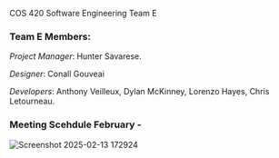 COS 420 Software Engineering Team E

### Team E Members: 

_Project Manager_: Hunter Savarese.

_Designer_: Conall Gouveai

_Developers_: Anthony Veilleux, Dylan McKinney, Lorenzo Hayes, Chris Letourneau.


### Meeting Scehdule February - 
 
![Screenshot 2025-02-13 172924](https://github.com/user-attachments/assets/abf9ac27-1dff-4f1e-9d3e-5cb6f0776e7c)
